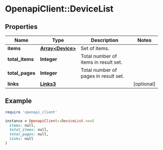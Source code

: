 # OpenapiClient::DeviceList

## Properties

| Name | Type | Description | Notes |
| ---- | ---- | ----------- | ----- |
| **items** | [**Array&lt;Device&gt;**](Device.md) | Set of items. |  |
| **total_items** | **Integer** | Total number of items in result set. |  |
| **total_pages** | **Integer** | Total number of pages in result set. |  |
| **links** | [**Links3**](Links3.md) |  | [optional] |

## Example

```ruby
require 'openapi_client'

instance = OpenapiClient::DeviceList.new(
  items: null,
  total_items: null,
  total_pages: null,
  links: null
)
```

